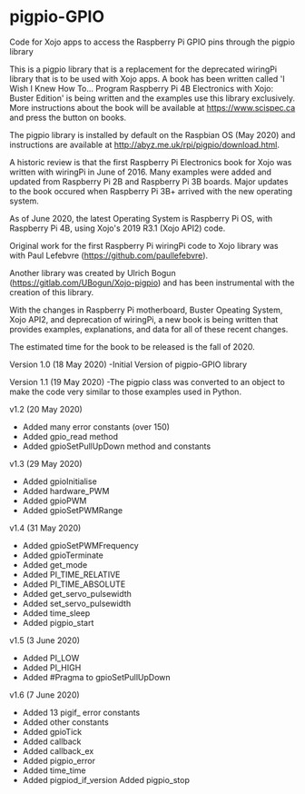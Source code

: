 # pigpio-GPIO
Code for Xojo apps to access the Raspberry Pi GPIO pins through the pigpio library

This is a pigpio library that is a replacement for the deprecated wiringPi library that
is to be used with Xojo apps. A book has been written called 'I Wish I Knew How To...
Program Raspberry Pi 4B Electronics with Xojo: Buster Edition' is being written and the 
examples use this library exclusively. More instructions about the book will be available
at https://www.scispec.ca and press the button on books.

The pigpio library is installed by default on the Raspbian OS (May 2020) and instructions 
are available at http://abyz.me.uk/rpi/pigpio/download.html.

A historic review is that the first Raspberry Pi Electronics book for Xojo was written
with wiringPi in June of 2016. Many examples were added and updated from Raspberry Pi 2B and
Raspberry Pi 3B boards. Major updates to the book occured when Raspberry Pi 3B+ arrived with
the new operating system. 

As of June 2020, the latest Operating System is Raspberry Pi OS, with Raspberry Pi 4B, 
using Xojo's 2019 R3.1 (Xojo API2) code. 

Original work for the first Raspberry Pi wiringPi code to Xojo library was with Paul Lefebvre 
(https://github.com/paullefebvre). 

Another library was created by Ulrich Bogun (https://gitlab.com/UBogun/Xojo-pigpio)
and has been instrumental with the creation of this library.

With the changes in Raspberry Pi motherboard, Buster Opeating System, Xojo API2, and deprecation
of wiringPi, a new book is being written that provides examples, explanations, and 
data for all of these recent changes. 

The estimated time for the book to be released is the fall of 2020. 

Version 1.0 (18 May 2020)
-Initial Version of pigpio-GPIO library

Version 1.1 (19 May 2020)
-The pigpio class was converted to an object to make the code very similar to 
those examples used in Python. 

v1.2 (20 May 2020)
- Added many error constants (over 150)
- Added gpio_read method
- Added gpioSetPullUpDown method and constants

v1.3 (29 May 2020)
- Added gpioInitialise
- Added hardware_PWM
- Added gpioPWM
- Added gpioSetPWMRange

v1.4 (31 May 2020)
- Added gpioSetPWMFrequency
- Added gpioTerminate
- Added get_mode
- Added PI_TIME_RELATIVE
- Added PI_TIME_ABSOLUTE
- Added get_servo_pulsewidth
- Added set_servo_pulsewidth
- Added time_sleep
- Added pigpio_start

v1.5 (3 June 2020)
- Added PI_LOW
- Added PI_HIGH
- Added #Pragma to gpioSetPullUpDown

v1.6 (7 June 2020)
 - Added 13 pigif_ error constants
 - Added other constants
 - Added gpioTick
 - Added callback
 - Added callback_ex
 - Added pigpio_error
 - Added time_time
 - Added pigpiod_if_version
  Added pigpio_stop
